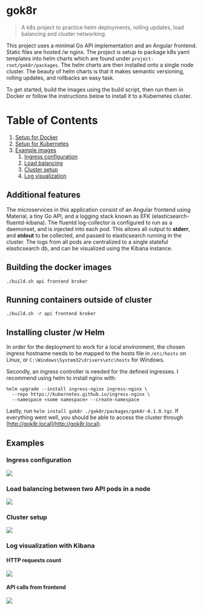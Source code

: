 # gok8r

> A k8s project to practice helm deployments, rolling updates, load balancing and cluster networking.

This project uses a minimal Go API implementation and an Angular frontend. Static files are hosted /w nginx. 
The project is setup to package k8s yaml templates into helm charts which are found under `project-root/gok8r/packages`.
The helm charts are then installed onto a single node cluster. 
The beauty of helm charts is that it makes semantic versioning, rolling updates, and rollbacks an easy task.

To get started, build the images using the build script, then run them in Docker or follow the instructions below to
install it to a Kubernetes cluster.

# Table of Contents

1. [Setup for Docker](#setup_docker)
2. [Setup for Kubernetes](#setup_kubernetes) 
3. [Example images](#examples)
   1. [Ingress configuration](#ingress)
   2. [Load balancing](#loadbalancing)
   3. [Cluster setup](#cluster)
   4. [Log visualization](#kibana)


<div id='features'/>  

## Additional features

The microservices in this application consist of an Angular frontend using Material, a tiny Go API, and a logging stack
known as EFK (elasticsearch-fluentd-kibana). The fluentd log-collector is configured to run as a daemonset, and is
injected into each pod. This allows all output to **stderr**, and **stdout** to be collected, and passed to elasticsearch
running in the cluster. The logs from all pods are centralized to a single stateful elasticsearch db, and
can be visualized using the Kibana instance.

<div id='setup_docker'/>

## Building the docker images

```./build.sh api frontend broker```

## Running containers outside of cluster

```./build.sh -r api frontend broker```

<div id='setup_kubernetes'/>

## Installing cluster /w Helm

In order for the deployment to work for a local environment, the chosen ingress hostname needs to be mapped to
the hosts file in ```/etc/hosts``` on Linux, or ```C:\Windows\System32\drivers\etc\hosts``` for Windows.

Secondly, an ingress controller is needed for the defined ingresses. I recommend using helm to install nginx with:
```
helm upgrade --install ingress-nginx ingress-nginx \
  --repo https://kubernetes.github.io/ingress-nginx \
  --namespace <some namespace> --create-namespace
```

Lastly, run ```helm install gok8r ./gok8r/packages/gok8r-0.1.0.tgz```. If everything went well, you should be
able to access the cluster through [http://gok8r.local](http://gok8r.local).



<div id='examples'/>

## Examples

<div id='ingress'/>

### Ingress configuration

<img src="images/ingress.png">

<div id='loadbalancing'/>

### Load balancing between two API pods in a node

<img src="images/load_balance.png">

<div id='cluster'/>

### Cluster setup
<img src="images/cluster_setup.png">

<div id='kibana'/>

### Log visualization with Kibana

#### HTTP requests count
<img src="images/kibana.png">

#### API calls from frontend

<img src="images/api.png">